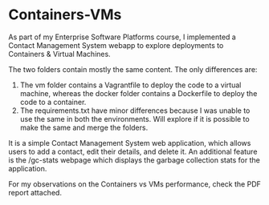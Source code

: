 # Containers-VMs
As part of my Enterprise Software Platforms course, I implemented a Contact Management System webapp to explore deployments to Containers &amp; Virtual Machines.

The two folders contain mostly the same content. The only differences are:
1. The vm folder contains a Vagrantfile to deploy the code to a virtual machine, whereas the docker folder contains a Dockerfile to deploy the code to a container.
2. The requirements.txt have minor differences because I was unable to use the same in both the environments. Will explore if it is possible to make the same and merge the folders.

It is a simple Contact Management System web application, which allows users to add a contact, edit their details, and delete it. An additional feature is the /gc-stats webpage which displays the garbage collection stats for the application.

For my observations on the Containers vs VMs performance, check the PDF report attached.